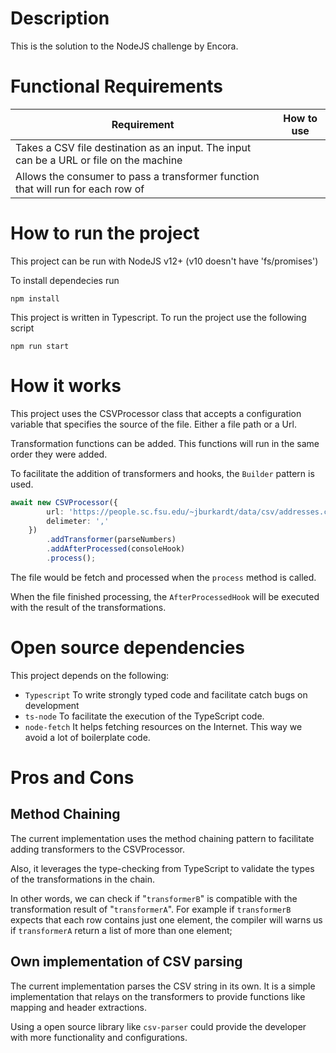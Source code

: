 Description
=
This is the solution to the NodeJS challenge by Encora.

Functional Requirements
=
| Requirement                                                                             | How to use |
|-----------------------------------------------------------------------------------------|------------|
| Takes a CSV file destination as an input. The input can be a URL or file on the machine |            |
| Allows the consumer to pass a transformer function that will run for each row of        |            |


How to run the project
=

This project can be run with NodeJS v12+ (v10 doesn't have 'fs/promises')

To install dependecies run 
```
npm install
```

This project is written in Typescript. To run the project use the following script
```
npm run start
```


How it works
=
This project uses the CSVProcessor class that accepts a configuration variable that specifies the source of the file. Either a file path or a Url.

Transformation functions can be added. This functions will run in the same order they were added.

To facilitate the addition of transformers and hooks, the `Builder` pattern is used.

``` ts
await new CSVProcessor({
        url: 'https://people.sc.fsu.edu/~jburkardt/data/csv/addresses.csv',
        delimeter: ','
    })
        .addTransformer(parseNumbers)
        .addAfterProcessed(consoleHook)
        .process();
```

The file would be fetch and processed when the `process` method is called.

When the file finished processing, the `AfterProcessedHook` will be executed with the result of the transformations.

Open source dependencies
=
This project depends on the following:
 - `Typescript` To write strongly typed code and facilitate catch bugs on development
 - `ts-node` To facilitate the execution of the TypeScript code.
 - `node-fetch` It helps fetching resources on the Internet. This way we avoid a lot of boilerplate code.

Pros and Cons
=
Method Chaining
-
The current implementation uses the method chaining pattern to facilitate adding transformers to the CSVProcessor.

Also, it leverages the type-checking from TypeScript to validate the types of the transformations in the chain.

In other words, we can check if "`transformerB`" is compatible with the transformation result of "`transformerA`". For example if `transformerB` expects that each row contains just one element, the compiler will warns us if `transformerA` return a list of more than one element; 

Own implementation of CSV parsing
-
The current implementation parses the CSV string in its own. It is a simple implementation that relays on the transformers to provide functions like mapping and header extractions.
 
Using a open source library like `csv-parser` could provide the developer with more functionality and configurations.